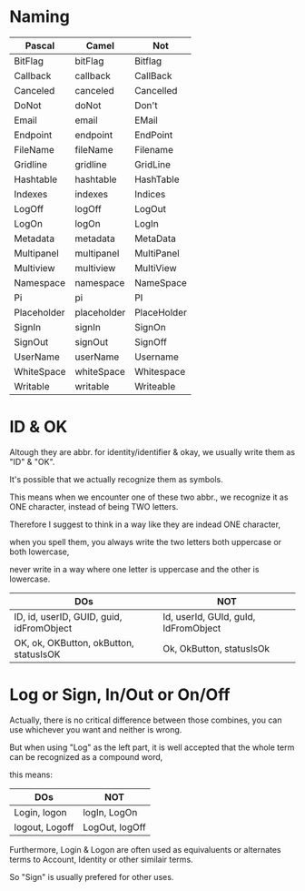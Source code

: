 # Naming

Pascal|Camel|Not
------|-----|---
BitFlag|bitFlag|Bitflag
Callback|callback|CallBack
Canceled|canceled|Cancelled
DoNot|doNot|Don't
Email|email|EMail
Endpoint|endpoint|EndPoint
FileName|fileName|Filename
Gridline|gridline|GridLine
Hashtable|hashtable|HashTable
Indexes|indexes|Indices
LogOff|logOff|LogOut
LogOn|logOn|LogIn
Metadata|metadata|MetaData
Multipanel|multipanel|MultiPanel
Multiview|multiview|MultiView
Namespace|namespace|NameSpace
Pi|pi|PI
Placeholder|placeholder|PlaceHolder
SignIn|signIn|SignOn
SignOut|signOut|SignOff
UserName|userName|Username
WhiteSpace|whiteSpace|Whitespace
Writable|writable|Writeable

# ID & OK

Altough they are abbr. for identity/identifier & okay, we usually write them as "ID" & "OK".

It's possible that we actually recognize them as symbols.

This means when we encounter one of these two abbr., we recognize it as ONE character, instead of being TWO letters.

Therefore I suggest to think in a way like they are indead ONE character,

when you spell them, you always write the two letters both uppercase or both lowercase,

never write in a way where one letter is uppercase and the other is lowercase.

DOs|NOT
---|---
ID, id, userID, GUID, guid, idFromObject|Id, userId, GUId, guId, IdFromObject
OK, ok, OKButton, okButton, statusIsOK|Ok, OkButton, statusIsOk

# Log or Sign, In/Out or On/Off

Actually, there is no critical difference between those combines,
you can use whichever you want and neither is wrong.

But when using "Log" as the left part, it is well accepted that the whole term can be recognized as a compound word,

this means:

DOs|NOT
---|---
Login, logon|logIn, LogOn
logout, Logoff|LogOut, logOff

Furthermore, Login & Logon are often used as equivaluents or alternates terms to Account, Identity or other similair terms.

So "Sign" is usually prefered for other uses.
